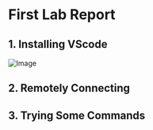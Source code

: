 # First Lab Report
## 1. Installing VScode
![Image]()
## 2. Remotely Connecting
## 3. Trying Some Commands

